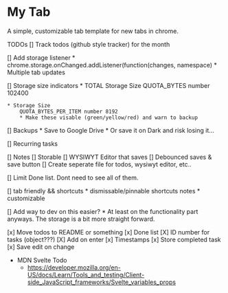# My Tab

A simple, customizable tab template for new tabs in chrome. 

TODOs
[] Track todos (github style tracker) for the month

[] Add storage listener
    * chrome.storage.onChanged.addListener(function(changes, namespace) 
    * Multiple tab updates

[] Storage size indicators
	* TOTAL Storage Size 
		QUOTA_BYTES number 102400

	* Storage Size 
		QUOTA_BYTES_PER_ITEM number 8192
		* Make these visable (green/yellow/red) and warn to backup

[] Backups
    * Save to Google Drive 
    * Or save it on Dark and risk losing it...

[] Recurring tasks

[] Notes
    [] Storable
	[] WYSIWYT Editor that saves
		[] Debounced saves & save button
	[] Create seperate file for todos, wysiwyt editor, etc..

[] Limit Done list. Dont need to see all of them.

[] tab friendly && shortcuts
	* dismissable/pinnable shortcuts notes
	* customizable

[] Add way to dev on this easier?
    * At least on the functionality part anyways. The storage is a bit more straight forward.

[x] Move todos to README or something
[x] Done list
[X] ID number for tasks (object???)
[X] Add on enter
[x] Timestamps
[x] Store completed task
[x] Save edit on change

* MDN Svelte Todo 
  * https://developer.mozilla.org/en-US/docs/Learn/Tools_and_testing/Client-side_JavaScript_frameworks/Svelte_variables_props